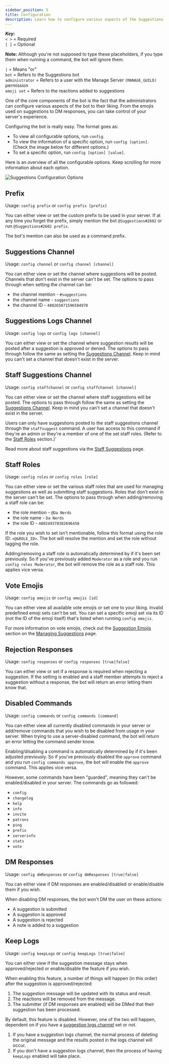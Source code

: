 ```yaml
---
sidebar_position: 5
title: Configuration
description: Learn how to configure various aspects of the Suggestions bot.
---
```


_**Key:**_  
`< >` = Required  
`[ ]` = Optional

**Note:** Although you're not supposed to type these placeholders, if you type them when running a command, the bot will ignore them.

`|` = Means "or"  
`bot` = Refers to the Suggestions bot  
`administrator` = Refers to a user with the Manage Server `(MANAGE_GUILD)` permission  
`emoji set` = Refers to the reactions added to suggestions

One of the core components of the bot is the fact that the administrators can configure various aspects of the bot to their liking. From the emojis used on suggestions to DM responses, you can take control of your server's experience.

Configuring the bot is really easy. The format goes as:
- To view all configurable options, run `config`.
- To view the information of a specific option, run `config [option]`. (Check the image below for different options.)
- To set a specific option, run `config [option] [value]`.

Here is an overview of all the configurable options. Keep scrolling for more information about each option.

![Suggestions Configuration Options](/img/configuration-1.png)

## Prefix
Usage: `config prefix` or `config prefix [prefix]`

You can either view or set the custom prefix to be used in your server. If at any time you forget the prefix, simply mention the bot `@Suggestions#2602` or run `@Suggestions#2602 prefix`.

The bot's mention can also be used as a command prefix.

## Suggestions Channel
Usage: `config channel` or `config channel [channel]`

You can either view or set the channel where suggestions will be posted. Channels that don't exist in the server can't be set. The options to pass through when setting the channel can be:

- the channel mention - `#suggestions`
- the channel name - `suggestions`
- the channel ID - `480265871596584970`

## Suggestions Logs Channel
Usage: `config logs` or `config logs [channel]`

You can either view or set the channel where suggestion results will be posted after a suggestion is approved or denied. The options to pass through follow the same as setting the [Suggestions Channel](#suggestions-channel). Keep in mind you can't set a channel that doesn't exist in the server.

## Staff Suggestions Channel
Usage: `config staffchannel` or `config staffchannel [channel]`

You can either view or set the channel where staff suggestions will be posted. The options to pass through follow the same as setting the [Suggestions Channel](#suggestions-channel). Keep in mind you can't set a channel that doesn't exist in the server.

Users can only have suggestions posted to the staff suggestions channel through the `staffsuggest` command. A user has access to this command if they're an admin or they're a member of one of the set staff roles. (Refer to the [Staff Roles](#staff-roles) section.)'

Read more about staff suggestions via the [Staff Suggestions](staff-suggestions.md) page.

## Staff Roles
Usage: `config roles` or `config roles [role]`

You can either view or set the various staff roles that are used for managing suggestions as well as submitting staff suggestions. Roles that don't exist in the server can't be set. The options to pass through when adding/removing a staff role can be:

- the role mention - `@Da Nerds`
- the role name - `Da Nerds`
- the role ID - `480249370382696458`

If the role you wish to set isn't mentionable, follow this format using the role ID: `<@&ROLE_ID>`. The bot will resolve the mention and set the role without tagging the role.

Adding/removing a staff role is automatically determined by if it's been set previously. So if you've previously added `Moderator` as a role and you run `config roles Moderator`, the bot will remove the role as a staff role. This applies vice versa.

## Vote Emojis
Usage: `config emojis` or `config emojis [id]`

You can either view all available vote emojis or set one to your liking. Invalid predefined emoji sets can't be set. You can set a specific emoji set via its ID (not the ID of the emoji itself) that's listed when running `config emojis`.

For more information on vote emojis, check out the [Suggestion Emojis](managing-suggestions.md#suggestions-emojis) section on the [Managing Suggestions](managing-suggestions.md) page.

## Rejection Responses
Usage: `config responses` or `config responses [true|false]`

You can either view or set if a response is required when rejecting a suggestion. If the setting is enabled and a staff member attempts to reject a suggestion without a response, the bot will return an error letting them know that.

## Disabled Commands
Usage: `config commands` or `config commands [command]`

You can either view all currently disabled commands in your server or add/remove commands that you wish to be disabled from usage in your server. When trying to use a server-disabled command, the bot will return an error letting the command sender know.

Enabling/disabling a command is automatically determined by if it's been adjusted previously. So if you've previously disabled the `approve` command and you run `config commands approve`, the bot will enable the `approve` command. This applies vice versa.

However, some commands have been "guarded", meaning they can't be enabled/disabled in your server. The commands go as followed:

- `config`
- `changelog`
- `help`
- `info`
- `invite`
- `patrons`
- `ping`
- `prefix`
- `serverinfo`
- `stats`
- `vote`

## DM Responses
Usage: `config dmResponses` or `config dmResponses [true|false]`

You can either view if DM responses are enabled/disabled or enable/disable them if you wish.

When disabling DM responses, the bot won't DM the user on these actions:

- A suggestion is submitted
- A suggestion is approved
- A suggestion is rejected
- A note is added to a suggestion

## Keep Logs
Usage: `config keepLogs` or `config keepLogs [true|false]`

You can either view if the suggestion message stays when approved/rejected or enable/disable the feature if you wish.

When enabling this feature, a number of things will happen (in this order) after the suggestion is approved/rejected:

1) The suggestion message will be updated with its status and result.
2) The reactions will be removed from the message.
3) The submitter (if DM responses are enabled) will be DMed that their suggestion has been processed.

By default, this feature is disabled. However, one of the two will happen, dependent on if you have a [suggestion logs channel](#suggestions-logs-channel) set or not.

1) If you have a suggestion logs channel, the normal process of deleting the original message and the results posted in the logs channel will occur.
2) If you don't have a suggestion logs channel, then the process of having `keepLogs` enabled will take place.
